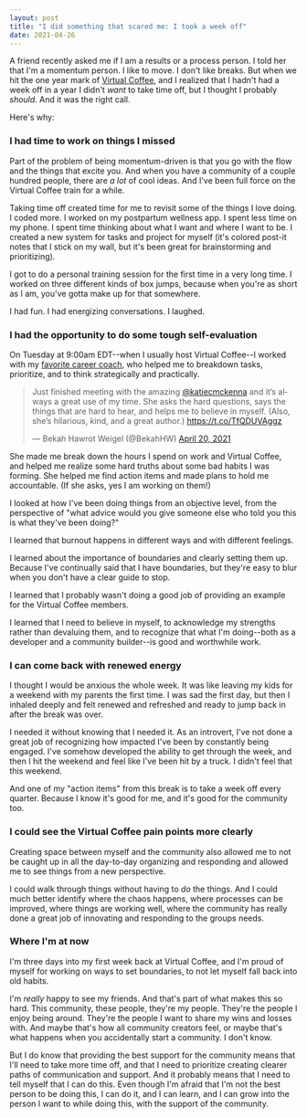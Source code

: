 ```yaml
---
layout: post
title: "I did something that scared me: I took a week off"
date: 2021-04-26
---
```


A friend recently asked me if I am a results or a process person. I told her that I'm a momentum person. I like to move. I don't like breaks. But when we hit the one year mark of [Virtual Coffee](https://virtualcoffee.io/), and I realized that I hadn't had a week off in a year I didn't _want_ to take time off, but I thought I probably _should_. And it was the right call.

Here's why:

### I had time to work on things I missed

Part of the problem of being momentum-driven is that you go with the flow and the things that excite you. And when you have a community of a couple hundred people, there are _a lot_ of cool ideas. And I've been full force on the Virtual Coffee train for a while.

Taking time off created time for me to revisit some of the things I love doing. I coded more. I worked on my postpartum wellness app. I spent less time on my phone. I spent time thinking about what I want and where I want to be. I created a new system for tasks and project for myself (it's colored post-it notes that I stick on my wall, but it's been great for brainstorming and prioritizing).

I got to do a personal training session for the first time in a very long time. I worked on three different kinds of box jumps, because when you're as short as I am, you've gotta make up for that somewhere.

I had fun. I had energizing conversations. I laughed.

### I had the opportunity to do some tough self-evaluation

On Tuesday at 9:00am EDT--when I usually host Virtual Coffee--I worked with my [favorite career coach](https://katiecmckenna.com/), who helped me to breakdown tasks, prioritize, and to think strategically and practically.

<blockquote class="twitter-tweet"><p lang="en" dir="ltr">Just finished meeting with the amazing <a href="https://twitter.com/katiecmckenna?ref_src=twsrc%5Etfw">@katiecmckenna</a> and it’s always a great use of my time. She asks the hard questions, says the things that are hard to hear, and helps me to believe in myself. (Also, she’s hilarious, kind, and a great author.) <a href="https://t.co/TfQDUVAggz">https://t.co/TfQDUVAggz</a></p>&mdash; Bekah Hawrot Weigel (@BekahHW) <a href="https://twitter.com/BekahHW/status/1384513366190866436?ref_src=twsrc%5Etfw">April 20, 2021</a></blockquote> <script async src="https://platform.twitter.com/widgets.js" charset="utf-8"></script>

She made me break down the hours I spend on work and Virtual Coffee, and helped me realize some hard truths about some bad habits I was forming. She helped me find action items and made plans to hold me accountable. (If she asks, yes I am working on them!)

I looked at how I've been doing things from an objective level, from the perspective of "what advice would you give someone else who told you this is what they've been doing?"

I learned that burnout happens in different ways and with different feelings.

I learned about the importance of boundaries and clearly setting them up. Because I've continually said that I have boundaries, but they're easy to blur when you don't have a clear guide to stop.

I learned that I probably wasn't doing a good job of providing an example for the Virtual Coffee members.

I learned that I need to believe in myself, to acknowledge my strengths rather than devaluing them, and to recognize that what I'm doing--both as a developer and a community builder--is good and worthwhile work.

### I can come back with renewed energy

I thought I would be anxious the whole week. It was like leaving my kids for a weekend with my parents the first time. I was sad the first day, but then I inhaled deeply and felt renewed and refreshed and ready to jump back in after the break was over.

I needed it without knowing that I needed it. As an introvert, I've not done a great job of recognizing how impacted I've been by constantly being engaged. I've somehow developed the ability to get through the week, and then I hit the weekend and feel like I've been hit by a truck. I didn't feel that this weekend.

And one of my "action items" from this break is to take a week off every quarter. Because I know it's good for me, and it's good for the community too.

### I could see the Virtual Coffee pain points more clearly

Creating space between myself and the community also allowed me to not be caught up in all the day-to-day organizing and responding and allowed me to see things from a new perspective.

I could walk through things without having to _do_ the things. And I could much better identify where the chaos happens, where processes can be improved, where things are working well, where the community has really done a great job of innovating and responding to the groups needs.

### Where I'm at now

I'm three days into my first week back at Virtual Coffee, and I'm proud of myself for working on ways to set boundaries, to not let myself fall back into old habits.

I'm _really_ happy to see my friends. And that's part of what makes this so hard. This community, these people, they're my people. They're the people I enjoy being around. They're the people I want to share my wins and losses with. And maybe that's how all community creators feel, or maybe that's what happens when you accidentally start a community. I don't know.

But I do know that providing the best support for the community means that I'll need to take more time off, and that I need to prioritize creating clearer paths of communication and support. And it probably means that I need to tell myself that I can do this. Even though I'm afraid that I'm not the best person to be doing this, I can do it, and I can learn, and I can grow into the person I want to while doing this, with the support of the community.
